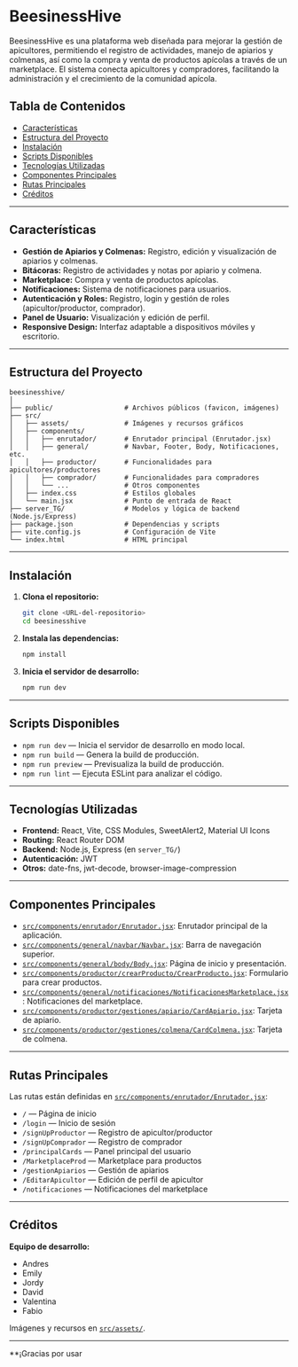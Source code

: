 # BeesinessHive

BeesinessHive es una plataforma web diseñada para mejorar la gestión de apicultores, permitiendo el registro de actividades, manejo de apiarios y colmenas, así como la compra y venta de productos apícolas a través de un marketplace. El sistema conecta apicultores y compradores, facilitando la administración y el crecimiento de la comunidad apícola.

## Tabla de Contenidos

- [Características](#características)
- [Estructura del Proyecto](#estructura-del-proyecto)
- [Instalación](#instalación)
- [Scripts Disponibles](#scripts-disponibles)
- [Tecnologías Utilizadas](#tecnologías-utilizadas)
- [Componentes Principales](#componentes-principales)
- [Rutas Principales](#rutas-principales)
- [Créditos](#créditos)

---

## Características

- **Gestión de Apiarios y Colmenas:** Registro, edición y visualización de apiarios y colmenas.
- **Bitácoras:** Registro de actividades y notas por apiario y colmena.
- **Marketplace:** Compra y venta de productos apícolas.
- **Notificaciones:** Sistema de notificaciones para usuarios.
- **Autenticación y Roles:** Registro, login y gestión de roles (apicultor/productor, comprador).
- **Panel de Usuario:** Visualización y edición de perfil.
- **Responsive Design:** Interfaz adaptable a dispositivos móviles y escritorio.

---

## Estructura del Proyecto

```
beesinesshive/
│
├── public/                  # Archivos públicos (favicon, imágenes)
├── src/
│   ├── assets/              # Imágenes y recursos gráficos
│   ├── components/
│   │   ├── enrutador/       # Enrutador principal (Enrutador.jsx)
│   │   ├── general/         # Navbar, Footer, Body, Notificaciones, etc.
│   │   ├── productor/       # Funcionalidades para apicultores/productores
│   │   ├── comprador/       # Funcionalidades para compradores
│   │   └── ...              # Otros componentes
│   ├── index.css            # Estilos globales
│   └── main.jsx             # Punto de entrada de React
├── server_TG/               # Modelos y lógica de backend (Node.js/Express)
├── package.json             # Dependencias y scripts
├── vite.config.js           # Configuración de Vite
└── index.html               # HTML principal
```

---

## Instalación

1. **Clona el repositorio:**
   ```sh
   git clone <URL-del-repositorio>
   cd beesinesshive
   ```

2. **Instala las dependencias:**
   ```sh
   npm install
   ```

3. **Inicia el servidor de desarrollo:**
   ```sh
   npm run dev
   ```

---

## Scripts Disponibles

- `npm run dev` — Inicia el servidor de desarrollo en modo local.
- `npm run build` — Genera la build de producción.
- `npm run preview` — Previsualiza la build de producción.
- `npm run lint` — Ejecuta ESLint para analizar el código.

---

## Tecnologías Utilizadas

- **Frontend:** React, Vite, CSS Modules, SweetAlert2, Material UI Icons
- **Routing:** React Router DOM
- **Backend:** Node.js, Express (en `server_TG/`)
- **Autenticación:** JWT
- **Otros:** date-fns, jwt-decode, browser-image-compression

---

## Componentes Principales

- [`src/components/enrutador/Enrutador.jsx`](src/components/enrutador/Enrutador.jsx): Enrutador principal de la aplicación.
- [`src/components/general/navbar/Navbar.jsx`](src/components/general/navbar/Navbar.jsx): Barra de navegación superior.
- [`src/components/general/body/Body.jsx`](src/components/general/body/Body.jsx): Página de inicio y presentación.
- [`src/components/productor/crearProducto/CrearProducto.jsx`](src/components/productor/crearProducto/CrearProducto.jsx): Formulario para crear productos.
- [`src/components/general/notificaciones/NotificacionesMarketplace.jsx`](src/components/general/notificaciones/NotificacionesMarketplace.jsx): Notificaciones del marketplace.
- [`src/components/productor/gestiones/apiario/CardApiario.jsx`](src/components/productor/gestiones/apiario/CardApiario.jsx): Tarjeta de apiario.
- [`src/components/productor/gestiones/colmena/CardColmena.jsx`](src/components/productor/gestiones/colmena/CardColmena.jsx): Tarjeta de colmena.

---

## Rutas Principales

Las rutas están definidas en [`src/components/enrutador/Enrutador.jsx`](src/components/enrutador/Enrutador.jsx):

- `/` — Página de inicio
- `/login` — Inicio de sesión
- `/signUpProductor` — Registro de apicultor/productor
- `/signUpComprador` — Registro de comprador
- `/principalCards` — Panel principal del usuario
- `/MarketplaceProd` — Marketplace para productos
- `/gestionApiarios` — Gestión de apiarios
- `/EditarApicultor` — Edición de perfil de apicultor
- `/notificaciones` — Notificaciones del marketplace

---

## Créditos

**Equipo de desarrollo:**
- Andres
- Emily
- Jordy
- David
- Valentina
- Fabio

Imágenes y recursos en [`src/assets/`](src/assets/).

---

**¡Gracias por usar

